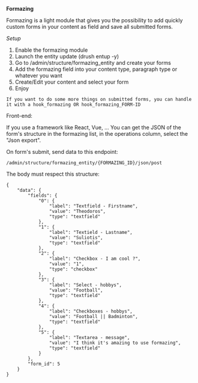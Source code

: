 **Formazing**

Formazing is a light module that gives you the possibility to add quickly custom forms in your content as field and save all submitted forms.

_Setup_

1. Enable the formazing module
2. Launch the entity update (drush entup -y)
3. Go to /admin/structure/formazing_entity and create your forms
4. Add the formazing field into your content type, paragraph type or whatever you want
5. Create/Edit your content and select your form
6. Enjoy

`If you want to do some more things on submitted forms, you can handle it with a hook_formazing OR hook_formazing_FORM-ID`


Front-end:

If you use a framework like React, Vue, ... You can get the JSON of the form's structure in the formazing list, in 
the operations column, select the "Json export".

On form's submit, send data to this endpoint:

`/admin/structure/formazing_entity/{FORMAZING_ID}/json/post`

The body must respect this structure:

```
{
	"data": {
		"fields": {
			"0": {
			    "label": "Textfield - Firstname",
				"value": "Theodoros",
				"type": "textfield"
			},
			"1": {
				"label": "Textield - Lastname",
				"value": "Suliotis",
				"type": "textfield"
			},
			"2": {
				"label": "Checkbox - I am cool ?",
				"value": "1",
				"type": "checkbox"
			},
			"3": {
				"label": "Select - hobbys",
				"value": "Football",
				"type": "textfield"
			},
			"4": {
				"label": "Checkboxes - hobbys",
				"value": "Football || Badminton",
				"type": "textfield"
			},
			"5": {
				"label": "Textarea - message",
				"value": "I think it's amazing to use formazing",
				"type": "textfield"
			}
		},
		"form_id": 5
	}
}
```